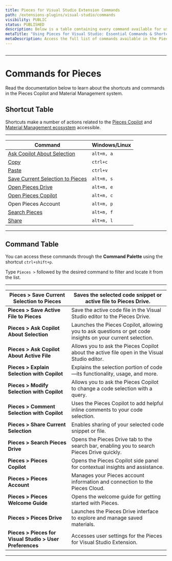 ```yaml
---
title: Pieces for Visual Studio Extension Commands
path: /extensions-plugins/visual-studio/commands
visibility: PUBLIC
status: PUBLISHED
description: Below is a table containing every command available for use in the Pieces for Visual Studio Extension.
metaTitle: "Using Pieces for Visual Studio: Essential Commands & Shortcuts"
metaDescription: Access the full list of commands available in the Pieces for Visual Studio Plugin to streamline your workflow.
---
```


<Image src="https://storage.googleapis.com/hashnode_product_documentation_assets/visual_studio_extension_assets/commands/pieces_settings_dropshadow.png" alt="" align="center" fullwidth="true" />

***

# Commands for Pieces

Read the documentation below to learn about the shortcuts and commands in the Pieces Copilot and Material Management system.

## Shortcut Table

Shortcuts make a number of actions related to the <a target="_blank" href="/products/extensions-plugins/visual-studio/copilot">Pieces Copilot</a> and <a target="_blank" href="/products/extensions-plugins/visual-studio/drive">Material Management ecosystem</a> accessible.

***

| **Command**                                                                                                                                      | **Windows/Linux** |
| ------------------------------------------------------------------------------------------------------------------------------------------------ | ----------------- |
| [Ask Copilot About Selection](/products/extensions-plugins/visual-studio/copilot/chat#pieces-ask-copilot-about-selection) | `alt+m, a`        |
| [Copy](/products/extensions-plugins/visual-studio/drive/search-reuse#viewing-and-reusing-saved-snippets)                  | `ctrl+c`          |
| [Paste](/products/extensions-plugins/visual-studio/drive/search-reuse#viewing-and-reusing-saved-snippets)                 | `ctrl+v`          |
| [Save Current Selection to Pieces](/products/extensions-plugins/visual-studio/drive/save-snippets#via-keyboard-shortcuts) | `alt+m, s`        |
| <a target="_blank" href="/products/extensions-plugins/visual-studio/drive">Open Pieces Drive</a>                          | `alt+m, e`        |
| [Open Pieces Copilot](/products/extensions-plugins/visual-studio/copilot)                                                 | `alt+m, c`        |
| Open Pieces Account                                                                                                                              | `alt+m, p`        |
| [Search Pieces](/products/extensions-plugins/visual-studio/drive/search-reuse#via-search-feature)                         | `alt+m, f`        |
| [Share](/products/extensions-plugins/visual-studio/drive/sharing#via-keyboard-shortcut)                                   | `alt+m, l`        |

***

## Command Table

You can access these commands through the **Command Palette** using the shortcut `ctrl+shift+p`.

Type `Pieces >` followed by the desired command to filter and locate it from the list.

***

| **Pieces > Save Current Selection to Pieces**            | Saves the selected code snippet or active file to Pieces Drive.                                            |
| -------------------------------------------------------- | ---------------------------------------------------------------------------------------------------------- |
| **Pieces > Save Active File to Pieces**                  | Save the active code file in the Visual Studio editor to the Pieces Drive.                                 |
| **Pieces > Ask Copilot About Selection**                 | Launches the Pieces Copilot, allowing you to ask questions or get code insights on your current selection. |
| **Pieces > Ask Copilot About Active File**               | Allows you to ask the Pieces Copilot about the active file open in the Visual Studio editor.               |
| **Pieces > Explain Selection with Copilot**              | Explains the selection portion of code—its functionality, usage, and more.                                 |
| **Pieces > Modify Selection with Copilot**               | Allows you to ask the Pieces Copilot to change a code selection with a query.                              |
| **Pieces > Comment Selection with Copilot**              | Uses the Pieces Copilot to add helpful inline comments to your code selection.                             |
| **Pieces > Share Current Selection**                     | Enables sharing of your selected code snippet or file.                                                     |
| **Pieces > Search Pieces Drive**                         | Opens the Pieces Drive tab to the search bar, enabling you to search Pieces Drive quickly.                 |
| **Pieces > Pieces Copilot**                              | Opens the Pieces Copilot side panel for contextual insights and assistance.                                |
| **Pieces > Pieces Account**                              | Manages your Pieces account information and connection to the Pieces Cloud.                                |
| **Pieces > Pieces Welcome Guide**                        | Opens the welcome guide for getting started with Pieces.                                                   |
| **Pieces > Pieces Drive**                                | Launches the Pieces Drive interface to explore and manage saved materials.                                 |
| **Pieces > Pieces for Visual Studio > User Preferences** | Accesses user settings for the Pieces for Visual Studio Extension.                                         |

***